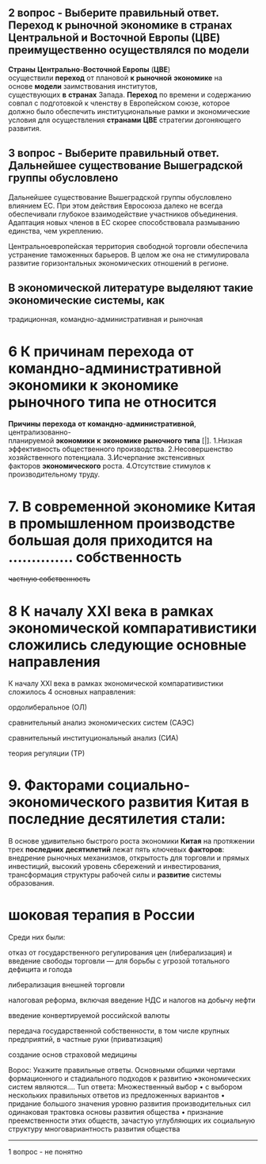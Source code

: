 

## 2 вопрос - Выберите правильный ответ. Переход к рыночной экономике в странах Центральной и Восточной Европы (ЦВЕ) преимущественно осуществлялся по модели

**Страны** **Центрально**-**Восточной** **Европы** (**ЦВЕ**) осуществили **переход** от плановой **к** **рыночной** **экономике** на основе **модели** заимствования институтов, существующих **в** **странах** Запада. **Переход** по времени и содержанию совпал с подготовкой к членству в Европейском союзе, которое должно было обеспечить институциональные рамки и экономические условия для осуществления **странами** **ЦВЕ** стратегии догоняющего развития.


## 3 вопрос - Выберите правильный ответ. Дальнейшее существование Вышеградской группы обусловлено


Дальнейшее существование Вышеградской группы обусловлено влиянием ЕС. При этом действия Евросоюза далеко не всегда обеспечивали глубокое взаимодействие участников объединения. Адаптация новых членов в ЕС скорее способствовала размыванию единства, чем укреплению.

Центральноевропейская территория свободной торговли обеспечила устранение таможенных барьеров. В целом же она не стимулировала развитие горизонтальных экономических отношений в регионе.


## В экономической литературе выделяют такие экономические системы, как

традиционная, командно-административная и рыночная


# 6 К причинам перехода от командно-административной экономики к экономике рыночного типа не относится

**Причины** **перехода** **от** **командно**-**административной**, централизованно-планируемой **экономики** **к** **экономике** **рыночного** **типа** [|]. 1.Низкая эффективность общественного производства. 2.Несовершенство хозяйственного потенциала. 3.Исчерпание экстенсивных факторов **экономического** роста. 4.Отсутствие стимулов к производительному труду.


# 7. В современной экономике Китая в промышленном производстве большая доля приходится на ………….. собственность

~~частную собственность~~

# 8 К началу XXI века в рамках экономической компаративистики сложились следующие основные направления

К началу XXI века в рамках экономической компаративистики сложилось 4 основных направления:

ордолиберальное (ОЛ)

сравнительный анализ экономических систем (САЭС)

сравнительный институциональный анализ (СИА)

теория регуляции (ТР)

# 9. Факторами социально-экономического развития Китая в последние десятилетия стали:

В основе удивительно быстрого роста экономики **Китая** на протяжении трех **последних** **десятилетий** лежат пять ключевых **факторов**: внедрение рыночных механизмов, открытость для торговли и прямых инвестиций, высокий уровень сбережений и инвестирования, трансформация структуры рабочей силы и **развитие** системы образования.


# шоковая терапия в России

Среди них были:

отказ от государственного регулирования цен (либерализация) и введение свободы торговли — для борьбы с угрозой тотального дефицита и голода

либерализация внешней торговли

налоговая реформа, включая введение НДС и налогов на добычу нефти

введение конвертируемой российской валюты

передача государственной собственности, в том числе крупных предприятий, в частные руки (приватизация)

создание основ страховой медицины


Bopoc:
Укажите правильные ответы. Основными общими чертами формационного и стадиального подходов к развитию
•экономических систем являются....
Tun ответа: Множественный выбор • с выбором нескольких правильных ответов из предложенных вариантов
• придание большого значения уровню развития производительных сил
одинаковая трактовка основы развития общества
• признание преемственности этих обществ, зачастую углубляющих их социальную структуру
многовариантность развития общества


----


1 вопрос - не понятно

